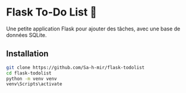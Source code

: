 # Flask To-Do List 📝

Une petite application Flask pour ajouter des tâches, avec une base de données SQLite.

## Installation

```bash
git clone https://github.com/Sa-h-mir/flask-todolist
cd flask-todolist
python -m venv venv
venv\Scripts\activate
